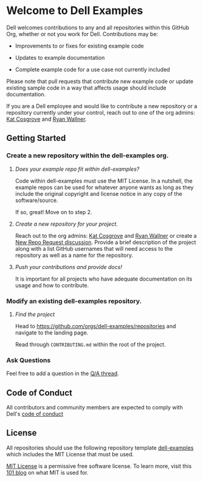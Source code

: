 # Welcome to Dell Examples

Dell welcomes contributions to any and all repositories within this GitHub Org, whether or not you work for Dell. Contributions may be:

* Improvements to or fixes for existing example code

* Updates to example documentation

* Complete example code for a use case not currently included

Please note that pull requests that contribute new example code or update existing sample code in a way that affects usage should include documentation.

If you are a Dell employee and would like to contribute a new repository or a repository currently under your control, reach out to one of the org admins: [Kat Cosgrove](https://github.com/katcosgrove) and [Ryan Wallner](https://github.com/wallnerryan).

## Getting Started

### **Create a new repository within the dell-examples org.**

1. _Does your example repo fit within dell-examples?_

    Code within dell-examples must use the MIT License. In a nutshell, the example repos can be used for whatever anyone wants as long as they include the original copyright and license notice in any copy of the software/source. 

    If so, great! Move on to step 2.

2. _Create a new repository for your project._

    Reach out to the org admins: [Kat Cosgrove](https://github.com/katcosgrove) and [Ryan Wallner](https://github.com/wallnerryan) or create a [New Repo Request discussion](https://github.com/orgs/dell-examples/discussions/categories/new-repo-requests). Provide a brief description of the project along with a list GitHub usernames that will need access to the repository as well as a name for the repository.

3. _Push your contributions and provide docs!_

    It is important for all projects who have adequate documentation on its usage and how to contribute.

### **Modify an existing dell-examples repository.**

1. _Find the project_

    Head to https://github.com/orgs/dell-examples/repositories and navigate to the landing page.

    Read through `CONTRIBUTING.md` within the root of the project.

### **Ask Questions**

Feel free to add a question in the [Q/A thread](https://github.com/orgs/dell-examples/discussions/2).

## Code of Conduct

All contributors and community members are expected to comply with Dell's [code of conduct](https://github.com/dell-examples/dell-examples/blob/main/code-of-conduct.md)

## License

All repositories should use the following repository template [dell-examples](https://github.com/dell-examples/dell-examples) which includes the MIT License that must be used.

[MIT License](https://mit-license.org/) is a permissive free software license. To learn more, visit this [101 blog](https://fossa.com/blog/open-source-licenses-101-mit-license/) on what MIT is used for.
